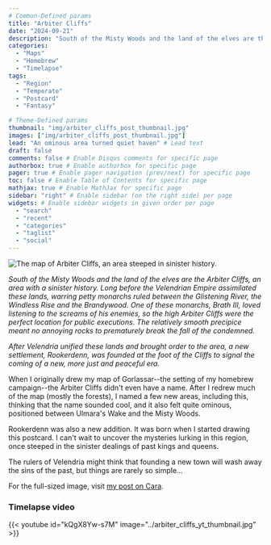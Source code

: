 ```yaml
---
# Common-Defined params
title: "Arbiter Cliffs"
date: "2024-09-21"
description: "South of the Misty Woods and the land of the elves are the Arbiter Cliffs, an area with a sinister history."
categories:
  - "Maps"
  - "Homebrew"
  - "Timelapse"
tags:
  - "Region"
  - "Temperate"
  - "Postcard"
  - "Fantasy"

# Theme-Defined params
thumbnail: "img/arbiter_cliffs_post_thumbnail.jpg"
images: ["img/arbiter_cliffs_post_thumbnail.jpg"]
lead: "An ominous area turned quiet haven" # Lead text
draft: false
comments: false # Enable Disqus comments for specific page
authorbox: true # Enable authorbox for specific page
pager: true # Enable pager navigation (prev/next) for specific page
toc: false # Enable Table of Contents for specific page
mathjax: true # Enable MathJax for specific page
sidebar: "right" # Enable sidebar (on the right side) per page
widgets: # Enable sidebar widgets in given order per page
  - "search"
  - "recent"
  - "categories"
  - "taglist"
  - "social"
---
```


![The map of Arbiter Cliffs, an area steeped in sinister history.](../arbiter_cliffs_postcard_full_nolabel_nowatermark_web.jpg)

*South of the Misty Woods and the land of the elves are the Arbiter Cliffs, an area with a sinister history. Long before the Velendrian Empire assimilated these lands, warring petty monarchs ruled between the Glistening River, the Windless Rise and the Brandywood. One of these monarchs, Brath III, loved listening to the screams of his enemies, so the high Arbiter Cliffs were the perfect location for public executions. The relatively smooth precipice meant no annoying rocks to prematurely break the fall of the condemned.*

*After Velendria unified these lands and brought order to the area, a new settlement, Rookerdenn, was founded at the foot of the Cliffs to signal the coming of a new, more just and peaceful era.*

When I originally drew my map of Gorlassar--the setting of my homebrew campaign--the Arbiter Cliffs didn't even have a name. After I redrew much of the map (mostly the forests), I named a few new areas, including this, thinking that the name sounded cool, and it also felt quite ominous, positioned between Ulmara's Wake and the Misty Woods.

Rookerdenn was also a new addition. It was born when I started drawing this postcard. I can't wait to uncover the mysteries lurking in this region, once steeped in the sinister dealings of past kings and queens.

The rulers of Velendria might think that founding a new town will wash away the sins of the past, but things are rarely so simple...

For the full-sized image, visit [my post on Cara](https://cara.app/post/6d2d26b0-f156-4037-baf9-abe090e26a67).

### Timelapse video

{{< youtube id="kQgX8Yw-s7M" image="../arbiter_cliffs_yt_thumbnail.jpg" >}}
